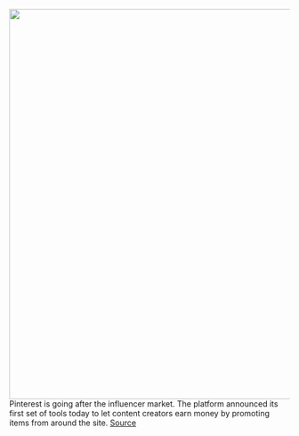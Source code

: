 <img src='https://cdn.vox-cdn.com/thumbor/uS7z9yCzbSXRgLNxuZ2XHmjLA4c=/0x0:1428x952/1200x800/filters:focal(600x362:828x590)/cdn.vox-cdn.com/uploads/chorus_image/image/69638025/Idea_Pin_Product_Tagging_Branded_Image.0.png' width='700px' /><br/>
Pinterest is going after the influencer market. The platform announced its first set of tools today to let content creators earn money by promoting items from around the site.
<a href='https://www.theverge.com/2021/7/27/22594636/pinterest-idea-pins-tag-product-brand-shoppable'> Source <a/>